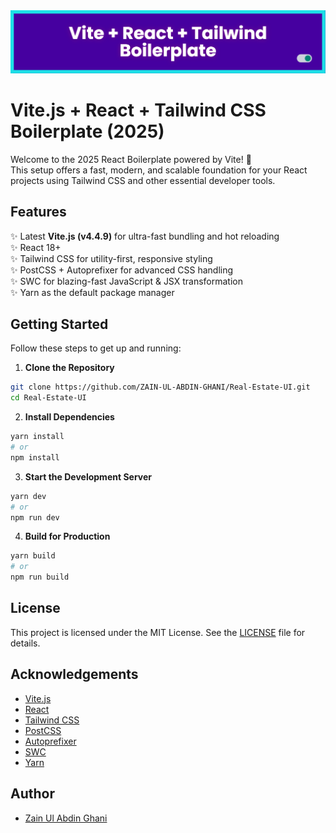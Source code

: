 
<img src="banner.png" alt="Vite+React+Tailwind Boilerplate | ZAIN UL ABDIN GHANI" />

# Vite.js + React + Tailwind CSS Boilerplate (2025)

Welcome to the 2025 React Boilerplate powered by Vite! 🚀  
This setup offers a fast, modern, and scalable foundation for your React projects using Tailwind CSS and other essential developer tools.

## Features

✨ Latest **Vite.js (v4.4.9)** for ultra-fast bundling and hot reloading  
✨ React 18+  
✨ Tailwind CSS for utility-first, responsive styling  
✨ PostCSS + Autoprefixer for advanced CSS handling  
✨ SWC for blazing-fast JavaScript & JSX transformation  
✨ Yarn as the default package manager  

## Getting Started

Follow these steps to get up and running:

1. **Clone the Repository**

```bash
git clone https://github.com/ZAIN-UL-ABDIN-GHANI/Real-Estate-UI.git
cd Real-Estate-UI
````

2. **Install Dependencies**

```bash
yarn install
# or
npm install
```

3. **Start the Development Server**

```bash
yarn dev
# or
npm run dev
```

4. **Build for Production**

```bash
yarn build
# or
npm run build
```

## License

This project is licensed under the MIT License. See the [LICENSE](LICENSE) file for details.

## Acknowledgements

* [Vite.js](https://vitejs.dev/)
* [React](https://reactjs.org/)
* [Tailwind CSS](https://tailwindcss.com/)
* [PostCSS](https://postcss.org/)
* [Autoprefixer](https://autoprefixer.github.io/)
* [SWC](https://swc.rs/)
* [Yarn](https://yarnpkg.com/)

## Author

* [Zain Ul Abdin Ghani](https://github.com/ZAIN-UL-ABDIN-GHANI)
